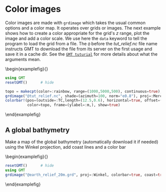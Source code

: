 # Color images

Color images are made with ``grdimage`` which takes the usual common options and a color map.
It operates over grids or images. The next example shows how to create a color appropriate for
the grid's *z* range, plot the image and add a color scale. We use here the ``data`` keyword
to tell the program to load the grid from a file. The ``@`` before the *tut_relief.nc* file
name instructs GMT to download the file from its server on the first usage and save it in a
cache dir. See the [`GMT tuturial`](http://docs.generic-mapping-tools.org/latest/GMT_Tutorial.html#color-images)
for more details about what the arguments mean.

\begin{examplefig}{}
```julia
using GMT
resetGMT()      # hide

topo = makecpt(color=:rainbow, range=(1000,5000,500), continuous=true);
grdimage("@tut_relief.nc", shade=(azimuth=100, norm="e0.8"), proj=:Mercator, frame=:a, color=topo)
colorbar!(pos=(outside=:TC,length=(12.5,0.6), horizontal=true, offset=(0,1.0)), region="@tut_relief.nc",
          color=topo, frame=(ylabel=:m,), show=true)
```
\end{examplefig}

## A global bathymetry

Make a map of the global bathymetry (automatically download it if needed) using the Winkel projection,
add coast lines and a color bar

\begin{examplefig}{}
```julia
resetGMT()      # hide
using GMT
grdimage("@earth_relief_20m.grd", proj=:Winkel, colorbar=true, coast=true, show=true)
```
\end{examplefig}